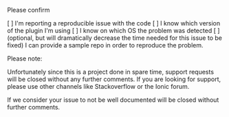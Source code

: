 Please confirm

[ ] I'm reporting a reproducible issue with the code
[ ] I know which version of the plugin I'm using
[ ] I know on which OS the problem was detected
[ ] (optional, but will dramatically decrease the time needed for this issue to be fixed) I can provide a sample repo in order to reproduce the problem.

Please note:

Unfortunately since this is a project done in spare time, support requests will be closed without any further comments. If you are looking for support, please use other channels like Stackoverflow or the Ionic forum.

If we consider your issue to not be well documented will be closed without further comments.
